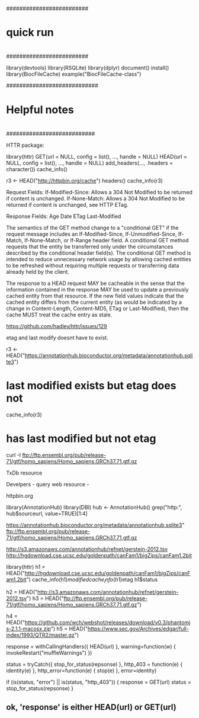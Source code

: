 #########################
#
# quick run 
#
#########################

library(devtools)
library(RSQLite)
library(dplyr)
document()
install()
library(BiocFileCache)
example("BiocFileCache-class")





############################
#
# Helpful notes
#
###########################


HTTR package: 

library(httr)
GET(url = NULL, config = list(), ..., handle = NULL)
HEAD(url = NULL, config = list(), ..., handle = NULL)
add_headers(..., .headers = character())
cache_info()

r3 <- HEAD("http://httpbin.org/cache")
headers()
cache_info(r3)


Request Fields: 
If-Modified-Since: Allows a 304 Not Modified to be returned if content is unchanged.
If-None-Match: Allows a 304 Not Modified to be returned if content is unchanged,
see HTTP ETag.

Response Fields:
Age
Date
ETag
Last-Modified

The semantics of the GET method change to a "conditional GET" if the request
message includes an If-Modified-Since, If-Unmodified-Since, If-Match,
If-None-Match, or If-Range header field. A conditional GET method requests that
the entity be transferred only under the circumstances described by the
conditional header field(s). The conditional GET method is intended to reduce
unnecessary network usage by allowing cached entities to be refreshed without
requiring multiple requests or transferring data already held by the client. 

The response to a HEAD request MAY be cacheable in the sense that the
information contained in the response MAY be used to update a previously cached
entity from that resource. If the new field values indicate that the cached
entity differs from the current entity (as would be indicated by a change in
Content-Length, Content-MD5, ETag or Last-Modified), then the cache MUST treat
the cache entry as stale.

https://github.com/hadley/httr/issues/129


etag and last modify doesnt have to exist. 

r3 <-HEAD("https://annotationhub.bioconductor.org/metadata/annotationhub.sqlite3")
# last modified exists but etag does not 
cache_info(r3)

# has last modified but not etag
curl -I ftp://ftp.ensembl.org/pub/release-71/gtf/homo_sapiens/Homo_sapiens.GRCh37.71.gtf.gz

TxDb resource

Develpers - query web resource - 

httpbin.org

library(AnnotationHub)
library(DBI)
hub <- AnnotationHub()
grep("http:", hub$sourceurl, value=TRUE)[1:4]



https://annotationhub.bioconductor.org/metadata/annotationhub.sqlite3"
ftp://ftp.ensembl.org/pub/release-71/gtf/homo_sapiens/Homo_sapiens.GRCh37.71.gtf.gz

http://s3.amazonaws.com/annotationhub/refnet/gerstein-2012.tsv
http://hgdownload.cse.ucsc.edu/goldenpath/canFam1/bigZips/canFam1.2bit


library(httr)
h1 = HEAD("http://hgdownload.cse.ucsc.edu/goldenpath/canFam1/bigZips/canFam1.2bit")
cache_info(h1)$modified
cache_info(h1)$etag
h1$status

h2 = HEAD("http://s3.amazonaws.com/annotationhub/refnet/gerstein-2012.tsv")
h3 = HEAD("ftp://ftp.ensembl.org/pub/release-71/gtf/homo_sapiens/Homo_sapiens.GRCh37.71.gtf.gz")


h4 = HEAD("https://github.com/wch/webshot/releases/download/v0.3/phantomjs-2.1.1-macosx.zip")
h5 = HEAD("https://www.sec.gov/Archives/edgar/full-index/1993/QTR2/master.gz")



response = withCallingHandlers({
    HEAD(url)
}, warning=function(w) {
    invokeRestart("muffleWarnings")
})

status = tryCatch({
    stop_for_status(repsonse)
}, http_403 = function(e) {
    identity(e)
}, http_error=function(e) {
    stop(e)
}, error=identity)

if (is(status, "error") || is(status, "http_403")) {
    response = GET(url)
    status = stop_for_status(repsonse)
} 

## ok, 'response' is either HEAD(url) or GET(url)
